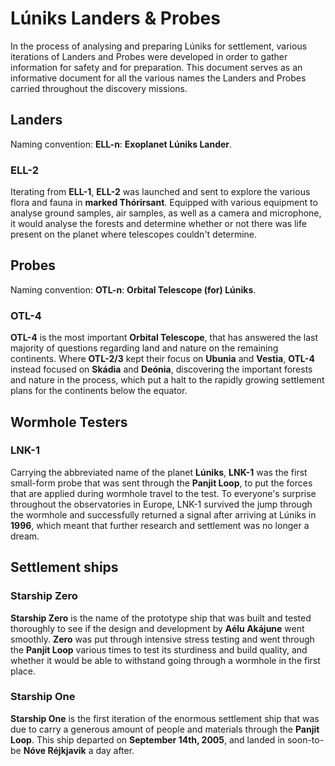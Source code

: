 # Lúniks Landers & Probes
In the process of analysing and preparing Lúniks for settlement, various iterations of Landers and Probes were developed in order to gather information for safety and for preparation. This document serves as an informative document for all the various names the Landers and Probes carried throughout the discovery missions.

## Landers
Naming convention: **ELL-n**: **Exoplanet Lúniks Lander**.
### ELL-2
Iterating from **ELL-1**, **ELL-2** was launched and sent to explore the various flora and fauna in **marked Thórirsant**. Equipped with various equipment to analyse ground samples, air samples, as well as a camera and microphone, it would analyse the forests and determine whether or not there was life present on the planet where telescopes couldn't determine.

## Probes
Naming convention: **OTL-n**: **Orbital Telescope (for) Lúniks**.
### OTL-4 
**OTL-4** is the most important **Orbital Telescope**, that has answered the last majority of questions regarding land and nature on the remaining continents. Where **OTL-2/3** kept their focus on **Ubunia** and **Vestia**, **OTL-4** instead focused on **Skádia** and **Deónia**, discovering the important forests and nature in the process, which put a halt to the rapidly growing settlement plans for the continents below the equator. 

## Wormhole Testers
### LNK-1
Carrying the abbreviated name of the planet **Lúniks**, **LNK-1** was the first small-form probe that was sent through the **Panjit Loop**, to put the forces that are applied during wormhole travel to the test. To everyone's surprise throughout the observatories in Europe, LNK-1 survived the jump through the wormhole and successfully returned a signal after arriving at Lúniks in **1996**, which meant that further research and settlement was no longer a dream.

## Settlement ships
### Starship Zero
**Starship Zero** is the name of the prototype ship that was built and tested thoroughly to see if the design and development by **Aélu Akájune** went smoothly. **Zero** was put through intensive stress testing and went through the **Panjit Loop** various times to test its sturdiness and build quality, and whether it would be able to withstand going through a wormhole in the first place.
### Starship One
**Starship One** is the first iteration of the enormous settlement ship that was due to carry a generous amount of people and materials through the **Panjit Loop**. This ship departed on **September 14th, 2005**, and landed in soon-to-be **Nóve Réjkjavik** a day after. 